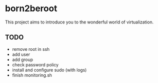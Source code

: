 # born2beroot

This project aims to introduce you to the wonderful world of virtualization.

## TODO

- remove root in ssh
- add user
- add group
- check password policy
- install and configure sudo (with logs)
- finish monitoring.sh
